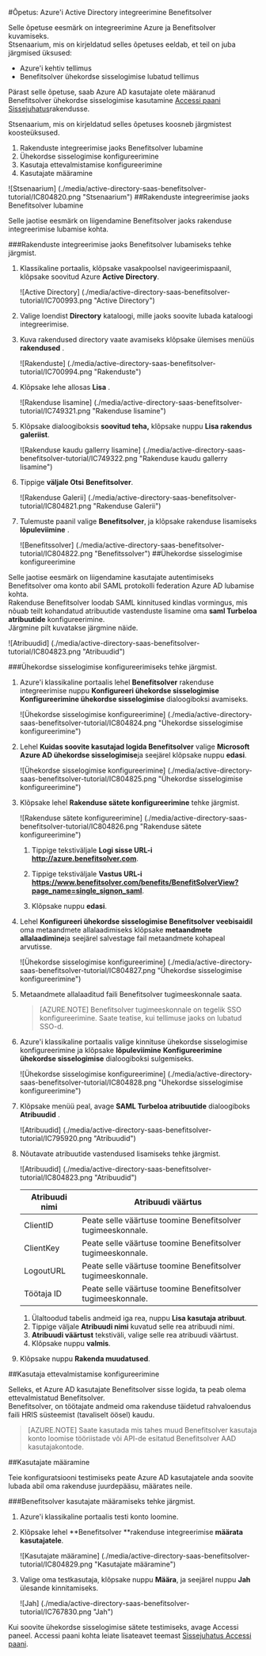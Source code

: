 <properties 
    pageTitle="Õpetus: Azure'i Active Directory integreerimine Benefitsolver | Microsoft Azure'i"
    description="Saate teada, kuidas lubada ühekordse sisselogimise, automatiseeritud ettevalmistamine ja muud Azure Active Directory Benefitsolver abil!" 
    services="active-directory" 
    authors="jeevansd"  
    documentationCenter="na" 
    manager="femila"/>
<tags 
    ms.service="active-directory" 
    ms.devlang="na" 
    ms.topic="article" 
    ms.tgt_pltfrm="na" 
    ms.workload="identity" 
    ms.date="10/10/2016" 
    ms.author="jeedes" />

#<a name="tutorial-azure-active-directory-integration-with-benefitsolver"></a>Õpetus: Azure'i Active Directory integreerimine Benefitsolver

Selle õpetuse eesmärk on integreerimine Azure ja Benefitsolver kuvamiseks.  
Stsenaarium, mis on kirjeldatud selles õpetuses eeldab, et teil on juba järgmised üksused:

-   Azure'i kehtiv tellimus
-   Benefitsolver ühekordse sisselogimise lubatud tellimus

Pärast selle õpetuse, saab Azure AD kasutajate olete määranud Benefitsolver ühekordse sisselogimise kasutamine [Accessi paani Sissejuhatus](active-directory-saas-access-panel-introduction.md)rakendusse.

Stsenaarium, mis on kirjeldatud selles õpetuses koosneb järgmistest koosteüksused.

1.  Rakenduste integreerimise jaoks Benefitsolver lubamine
2.  Ühekordse sisselogimise konfigureerimine
3.  Kasutaja ettevalmistamise konfigureerimine
4.  Kasutajate määramine

![Stsenaarium] (./media/active-directory-saas-benefitsolver-tutorial/IC804820.png "Stsenaarium")
##<a name="enabling-the-application-integration-for-benefitsolver"></a>Rakenduste integreerimise jaoks Benefitsolver lubamine

Selle jaotise eesmärk on liigendamine Benefitsolver jaoks rakenduse integreerimise lubamise kohta.

###<a name="to-enable-the-application-integration-for-benefitsolver-perform-the-following-steps"></a>Rakenduste integreerimise jaoks Benefitsolver lubamiseks tehke järgmist.

1.  Klassikaline portaalis, klõpsake vasakpoolsel navigeerimispaanil, klõpsake soovitud Azure **Active Directory**.

    ![Active Directory] (./media/active-directory-saas-benefitsolver-tutorial/IC700993.png "Active Directory")

2.  Valige loendist **Directory** kataloogi, mille jaoks soovite lubada kataloogi integreerimise.

3.  Kuva rakendused directory vaate avamiseks klõpsake ülemises menüüs **rakendused** .

    ![Rakenduste] (./media/active-directory-saas-benefitsolver-tutorial/IC700994.png "Rakenduste")

4.  Klõpsake lehe allosas **Lisa** .

    ![Rakenduse lisamine] (./media/active-directory-saas-benefitsolver-tutorial/IC749321.png "Rakenduse lisamine")

5.  Klõpsake dialoogiboksis **soovitud teha,** klõpsake nuppu **Lisa rakendus galeriist**.

    ![Rakenduse kaudu gallerry lisamine] (./media/active-directory-saas-benefitsolver-tutorial/IC749322.png "Rakenduse kaudu gallerry lisamine")

6.  Tippige **väljale Otsi** **Benefitsolver**.

    ![Rakenduse Galerii] (./media/active-directory-saas-benefitsolver-tutorial/IC804821.png "Rakenduse Galerii")

7.  Tulemuste paanil valige **Benefitsolver**, ja klõpsake rakenduse lisamiseks **lõpuleviimine** .

    ![Benefitssolver] (./media/active-directory-saas-benefitsolver-tutorial/IC804822.png "Benefitssolver")
##<a name="configuring-single-sign-on"></a>Ühekordse sisselogimise konfigureerimine

Selle jaotise eesmärk on liigendamine kasutajate autentimiseks Benefitsolver oma konto abil SAML protokolli federation Azure AD lubamise kohta.  
Rakenduse Benefitsolver loodab SAML kinnitused kindlas vormingus, mis nõuab teilt kohandatud atribuutide vastenduste lisamine oma **saml Turbeloa atribuutide** konfigureerimine.  
Järgmine pilt kuvatakse järgmine näide.

![Atribuudid] (./media/active-directory-saas-benefitsolver-tutorial/IC804823.png "Atribuudid")

###<a name="to-configure-single-sign-on-perform-the-following-steps"></a>Ühekordse sisselogimise konfigureerimiseks tehke järgmist.

1.  Azure'i klassikaline portaalis lehel **Benefitsolver** rakenduse integreerimise nuppu **Konfigureeri ühekordse sisselogimise** **Konfigureerimine ühekordse sisselogimise** dialoogiboksi avamiseks.

    ![Ühekordse sisselogimise konfigureerimine] (./media/active-directory-saas-benefitsolver-tutorial/IC804824.png "Ühekordse sisselogimise konfigureerimine")

2.  Lehel **Kuidas soovite kasutajad logida Benefitsolver** valige **Microsoft Azure AD ühekordse sisselogimise**ja seejärel klõpsake nuppu **edasi**.

    ![Ühekordse sisselogimise konfigureerimine] (./media/active-directory-saas-benefitsolver-tutorial/IC804825.png "Ühekordse sisselogimise konfigureerimine")

3.  Klõpsake lehel **Rakenduse sätete konfigureerimine** tehke järgmist.

    ![Rakenduse sätete konfigureerimine] (./media/active-directory-saas-benefitsolver-tutorial/IC804826.png "Rakenduse sätete konfigureerimine")

    1.  Tippige tekstiväljale **Logi sisse URL-i** **http://azure.benefitsolver.com**.
    2.  Tippige tekstiväljale **Vastus URL-i** **https://www.benefitsolver.com/benefits/BenefitSolverView?page_name=single_signon_saml**.  


    3.  Klõpsake nuppu **edasi**.

4.  Lehel **Konfigureeri ühekordse sisselogimise Benefitsolver veebisaidil** oma metaandmete allalaadimiseks klõpsake **metaandmete allalaadimine**ja seejärel salvestage fail metaandmete kohapeal arvutisse.

    ![Ühekordse sisselogimise konfigureerimine] (./media/active-directory-saas-benefitsolver-tutorial/IC804827.png "Ühekordse sisselogimise konfigureerimine")

5.  Metaandmete allalaaditud faili Benefitsolver tugimeeskonnale saata.

    >[AZURE.NOTE] Benefitsolver tugimeeskonnale on tegelik SSO konfigureerimine.
Saate teatise, kui tellimuse jaoks on lubatud SSO-d.

6.  Azure'i klassikaline portaalis valige kinnituse ühekordse sisselogimise konfigureerimine ja klõpsake **lõpuleviimine** **Konfigureerimine ühekordse sisselogimise** dialoogiboksi sulgemiseks.

    ![Ühekordse sisselogimise konfigureerimine] (./media/active-directory-saas-benefitsolver-tutorial/IC804828.png "Ühekordse sisselogimise konfigureerimine")

7.  Klõpsake menüü peal, avage **SAML Turbeloa atribuutide** dialoogiboks **Atribuudid** .

    ![Atribuudid] (./media/active-directory-saas-benefitsolver-tutorial/IC795920.png "Atribuudid")

8.  Nõutavate atribuutide vastendused lisamiseks tehke järgmist.

    ![Atribuudid] (./media/active-directory-saas-benefitsolver-tutorial/IC804823.png "Atribuudid")

  	|Atribuudi nimi|Atribuudi väärtus|
  	|---|---|
  	|ClientID|Peate selle väärtuse toomine Benefitsolver tugimeeskonnale.|
  	|ClientKey|Peate selle väärtuse toomine Benefitsolver tugimeeskonnale.|
  	|LogoutURL|Peate selle väärtuse toomine Benefitsolver tugimeeskonnale.|
  	|Töötaja ID|Peate selle väärtuse toomine Benefitsolver tugimeeskonnale.|

    1.  Ülaltoodud tabelis andmeid iga rea, nuppu **Lisa kasutaja atribuut**.
    2.  Tippige väljale **Atribuudi nimi** kuvatud selle rea atribuudi nimi.
    3.  **Atribuudi väärtust** tekstiväli, valige selle rea atribuudi väärtust.
    4.  Klõpsake nuppu **valmis**.

9.  Klõpsake nuppu **Rakenda muudatused**.

##<a name="configuring-user-provisioning"></a>Kasutaja ettevalmistamise konfigureerimine

Selleks, et Azure AD kasutajate Benefitsolver sisse logida, ta peab olema ettevalmistatud Benefitsolver.  
Benefitsolver, on töötajate andmeid oma rakenduse täidetud rahvaloendus faili HRIS süsteemist (tavaliselt öösel) kaudu.  

>[AZURE.NOTE] Saate kasutada mis tahes muud Benefitsolver kasutaja konto loomise tööriistade või API-de esitatud Benefitsolver AAD kasutajakontode.

##<a name="assigning-users"></a>Kasutajate määramine

Teie konfiguratsiooni testimiseks peate Azure AD kasutajatele anda soovite lubada abil oma rakenduse juurdepääsu, määrates neile.

###<a name="to-assign-users-to-benefitsolver-perform-the-following-steps"></a>Benefitsolver kasutajate määramiseks tehke järgmist.

1.  Azure'i klassikaline portaalis testi konto loomine.

2.  Klõpsake lehel **Benefitsolver **rakenduse integreerimise **määrata kasutajatele**.

    ![Kasutajate määramine] (./media/active-directory-saas-benefitsolver-tutorial/IC804829.png "Kasutajate määramine")

3.  Valige oma testkasutaja, klõpsake nuppu **Määra**, ja seejärel nuppu **Jah** ülesande kinnitamiseks.

    ![Jah] (./media/active-directory-saas-benefitsolver-tutorial/IC767830.png "Jah")

Kui soovite ühekordse sisselogimise sätete testimiseks, avage Accessi paneel. Accessi paani kohta leiate lisateavet teemast [Sissejuhatus Accessi paani](active-directory-saas-access-panel-introduction.md).
